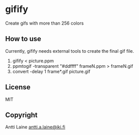 # gifify

Create gifs with more than 256 colors

## How to use

Currently, gifify needs external tools to create the final gif file.

1. gifify < picture.ppm
2. ppmtogif -transparent "#ddffff" frameN.ppm > frameN.gif
3. convert -delay 1 frame*.gif picture.gif

## License

MIT

## Copyright

Antti Laine <antti.a.laine@iki.fi>
